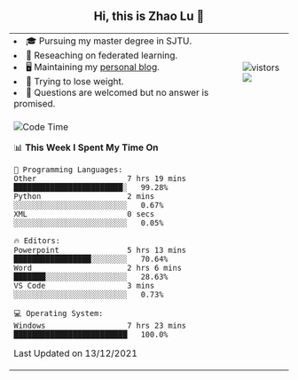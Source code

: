 <h2 align="center"> Hi, this is Zhao Lu 👋</h2>

<table style="overflow:hidden;">
    <tr> 
        <td>
            <li>🎓 Pursuing my master degree in SJTU.</li>
            <li>🌱 Reseaching on federated learning.</li>
            <li>🖥️ Maintaining my <a href="https://ifarewell.xyz">personal blog</a>.</li>
            <li>💪 Trying to lose weight.</li>
            <li>💬 Questions are welcomed but no answer is promised.</li> 
        </td>
        <td>
            <img src="https://visitor-badge.glitch.me/badge?page_id=ifarewell" alt="vistors" />
        <br>
          <img src="https://github-readme-stats.vercel.app/api?username=ifarewell&theme=graywhite&hide=prs,contribs&show_icons=true&hide_border=true&icon_color=CE1D2D&text_color=718096&bg_color=ffffff&hide_title=true" />
        </td>
    </tr>
    <tr>
        <td colspan="2">
            
<!--START_SECTION:waka-->
![Code Time](http://img.shields.io/badge/Code%20Time-46%20hrs%204%20mins-blue)

📊 **This Week I Spent My Time On** 

```text
💬 Programming Languages: 
Other                    7 hrs 19 mins       ████████████████████████░   99.28% 
Python                   2 mins              ░░░░░░░░░░░░░░░░░░░░░░░░░   0.67% 
XML                      0 secs              ░░░░░░░░░░░░░░░░░░░░░░░░░   0.05%

🔥 Editors: 
Powerpoint               5 hrs 13 mins       █████████████████░░░░░░░░   70.64% 
Word                     2 hrs 6 mins        ███████░░░░░░░░░░░░░░░░░░   28.63% 
VS Code                  3 mins              ░░░░░░░░░░░░░░░░░░░░░░░░░   0.73%

💻 Operating System: 
Windows                  7 hrs 23 mins       █████████████████████████   100.0%

```


 Last Updated on 13/12/2021
<!--END_SECTION:waka-->
            
</td></tr>
</table>

